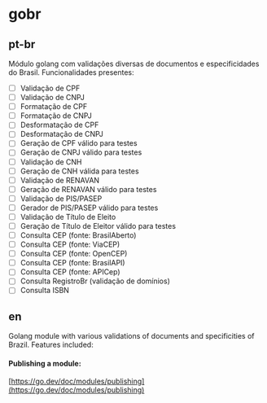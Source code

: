 # gobr

## pt-br
Módulo golang com validações diversas de documentos e especificidades do Brasil. Funcionalidades presentes:
- [ ] Validação de CPF
- [ ] Validação de CNPJ
- [ ] Formatação de CPF
- [ ] Formatação de CNPJ
- [ ] Desformatação de CPF
- [ ] Desformatação de CNPJ
- [ ] Geração de CPF válido para testes
- [ ] Geração de CNPJ válido para testes
- [ ] Validação de CNH
- [ ] Geração de CNH válida para testes
- [ ] Validação de RENAVAN
- [ ] Geração de RENAVAN válido para testes
- [ ] Validação de PIS/PASEP
- [ ] Gerador de PIS/PASEP válido para testes
- [ ] Validação de Título de Eleito
- [ ] Geração de Título de Eleitor válido para testes
- [ ] Consulta CEP (fonte: BrasilAberto)
- [ ] Consulta CEP (fonte: ViaCEP)
- [ ] Consulta CEP (fonte: OpenCEP)
- [ ] Consulta CEP (fonte: BrasilAPI)
- [ ] Consulta CEP (fonte: APICep)
- [ ] Consulta RegistroBr (validação de domínios)
- [ ] Consulta ISBN

## en
Golang module with various validations of documents and specificities of Brazil. Features included:

#### Publishing a module:
[https://go.dev/doc/modules/publishing](https://go.dev/doc/modules/publishing)

